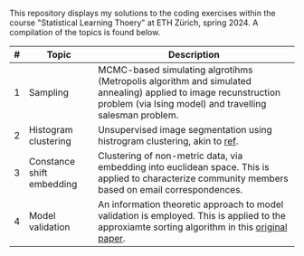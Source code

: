 This repository displays my solutions to the coding exercises within the course "Statistical Learning Thoery" at ETH Zürich, spring 2024. A compilation of the topics is found below.

| # | Topic | Description |
|--------------|-------|-------------|
| 1 | Sampling | MCMC-based simulating algrotihms (Metropolis algorithm and simulated annealing) applied to image recunstruction problem (via Ising model) and travelling salesman problem. |
| 2 | Histogram clustering | Unsupervised image segmentation using histrogram clustering, akin to [ref](https://ieeexplore.ieee.org/document/784981). |
| 3 | Constance shift embedding | Clustering of non-metric data, via embedding into euclidean space. This is applied to characterize community members based on email correspondences. |
| 4 | Model validation | An information theoretic approach to model validation is employed. This is applied to the approxiamte sorting algorithm in this [original paper](https://link.springer.com/book/10.1007/978-3-642-40602-7).|
